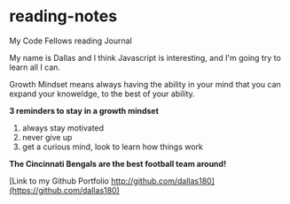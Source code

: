 # reading-notes

My Code Fellows reading Journal

My name is Dallas and I think Javascript is interesting, and I'm going try to learn all I can.

Growth Mindset means always having the ability in your mind that you can expand your knoweldge, to the best of your ability.

**3 reminders to stay in a growth mindset**

1. always stay motivated 
2. never give up
3. get a curious mind, look to learn how things work

**The Cincinnati Bengals are the best football team around!**

[Link to my Github Portfolio http://github.com/dallas180](https://github.com/dallas180)
